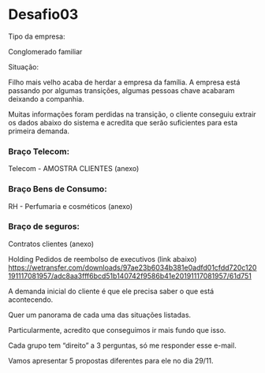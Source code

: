 # Desafio03

Tipo da empresa:

Conglomerado familiar

Situação:

Filho mais velho acaba de herdar a empresa da família.
A empresa está passando por algumas transições, algumas pessoas chave acabaram deixando a companhia.


Muitas informações foram perdidas na transição, o cliente conseguiu extrair os dados abaixo do sistema e acredita que serão suficientes para esta primeira demanda.

 

### Braço Telecom:
Telecom - AMOSTRA CLIENTES
(anexo)

 

### Braço Bens de Consumo:
RH - Perfumaria e cosméticos
(anexo)

 

### Braço de seguros:
Contratos clientes
(anexo)

 

Holding
Pedidos de reembolso de executivos
(link abaixo)
https://wetransfer.com/downloads/97ae23b6034b381e0adfd01cfdd720c120191117081957/adc8aa3fff6bcd51b140742f9586b41e20191117081957/61d751

 

A demanda inicial do cliente é que ele precisa saber o que está acontecendo.

Quer um panorama de cada uma das situações listadas.

 

Particularmente, acredito que conseguimos ir mais fundo que isso.

Cada grupo tem “direito” a 3 perguntas, só me responder esse e-mail.

 

Vamos apresentar 5 propostas diferentes para ele no dia 29/11.